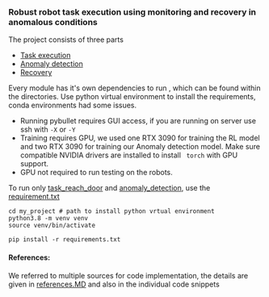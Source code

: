 ### Robust robot task execution using monitoring and recovery in anomalous conditions

The project consists of three parts

- [Task execution](./task_reach_door/)
- [Anomaly detection](./anomaly_detection)
- [Recovery ](./recovery)

Every module has it's own dependencies to run , which can be found within the directories. Use python virtual environment to install the requirements, conda environments had some issues.

- Running pybullet requires GUI access, if you are running on server use ssh with `-X` or `-Y`
- Training requires GPU, we used one RTX 3090 for training the RL model and two RTX 3090 for training our Anomaly detection model. Make sure compatible NVIDIA drivers are installed to install ` torch` with GPU support.
- GPU not required to run testing on the robots.

To run only [task_reach_door](./task_reach_door) and [anomaly_detection](./anomaly_detection), use the [requirement.txt](./requirements.txt)

```
cd my_project # path to install python vrtual environment
python3.8 -m venv venv
source venv/bin/activate
```

```
pip install -r requirements.txt
```

#### References:

We referred to multiple sources for code implementation, the details are given in [references.MD](./references.MD) and also in the individual code snippets
